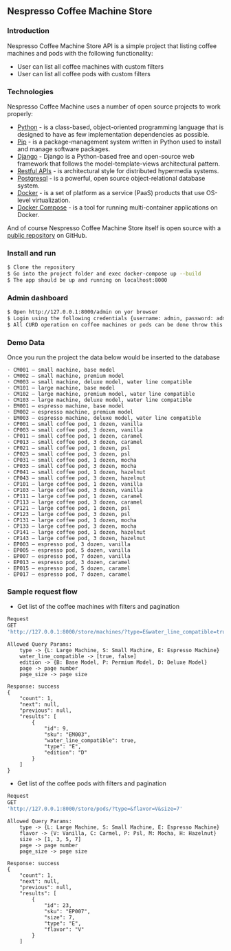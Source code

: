 Nespresso Coffee Machine Store
---

### Introduction

Nespresso Coffee Machine Store API is a simple project that listing coffee machines and pods with the following functionality:

  - User can list all coffee machines with custom filters 
  - User can list all coffee pods with custom filters

### Technologies

Nespresso Coffee Machine uses a number of open source projects to work properly:

* [Python](https://www.python.org) - is a class-based, object-oriented programming language that is designed to have as few implementation dependencies as possible.
* [Pip](https://pypi.org/project/pip/) - is a package-management system written in Python used to install and manage software packages.
* [Django](https://www.djangoproject.com/) - Django is a Python-based free and open-source web framework that follows the model-template-views architectural pattern.
* [Restful APIs](https://restfulapi.net/) - is architectural style for distributed hypermedia systems.
* [Postgresql](https://www.postgresql.org/) -  is a powerful, open source object-relational database system.
* [Docker](https://www.docker.com/) - is a set of platform as a service (PaaS) products that use OS-level virtualization.
* [Docker Compose](https://docs.docker.com/compose/) - is a tool for running multi-container applications on Docker.

And of course Nespresso Coffee Machine Store itself is open source with a [public repository](https://github.com/FadyAlfred/ncoffemachine)
 on GitHub.

### Install and run

```sh
$ Clone the repository
$ Go into the project folder and exec docker-compose up --build
$ The app should be up and running on localhost:8000
```

### Admin dashboard

```sh
$ Open http://127.0.0.1:8000/admin on yor browser
$ Login using the following credentials {username: admin, password: admin}
$ All CURD operation on coffee machines or pods can be done throw this dashboard
```

### Demo Data

Once you run the project the data below would be inserted to the database
```
· CM001 – small machine, base model
· CM002 – small machine, premium model
· CM003 – small machine, deluxe model, water line compatible
· CM101 – large machine, base model
· CM102 – large machine, premium model, water line compatible
· CM103 – large machine, deluxe model, water line compatible
· EM001 – espresso machine, base model
· EM002 – espresso machine, premium model
· EM003 – espresso machine, deluxe model, water line compatible
· CP001 – small coffee pod, 1 dozen, vanilla
· CP003 – small coffee pod, 3 dozen, vanilla
· CP011 – small coffee pod, 1 dozen, caramel
· CP013 – small coffee pod, 3 dozen, caramel
· CP021 – small coffee pod, 1 dozen, psl
· CP023 – small coffee pod, 3 dozen, psl
· CP031 – small coffee pod, 1 dozen, mocha
· CP033 – small coffee pod, 3 dozen, mocha
· CP041 – small coffee pod, 1 dozen, hazelnut
· CP043 – small coffee pod, 3 dozen, hazelnut
· CP101 – large coffee pod, 1 dozen, vanilla
· CP103 – large coffee pod, 3 dozen, vanilla
· CP111 – large coffee pod, 1 dozen, caramel
· CP113 – large coffee pod, 3 dozen, caramel
· CP121 – large coffee pod, 1 dozen, psl
· CP123 – large coffee pod, 3 dozen, psl
· CP131 – large coffee pod, 1 dozen, mocha
· CP133 – large coffee pod, 3 dozen, mocha
· CP141 – large coffee pod, 1 dozen, hazelnut
· CP143 – large coffee pod, 3 dozen, hazelnut
· EP003 – espresso pod, 3 dozen, vanilla
· EP005 – espresso pod, 5 dozen, vanilla
· EP007 – espresso pod, 7 dozen, vanilla
· EP013 – espresso pod, 3 dozen, caramel
· EP015 – espresso pod, 5 dozen, caramel
· EP017 – espresso pod, 7 dozen, caramel
```


### Sample request flow
- Get list of the coffee machines with filters and pagination
```sh
Request
GET 
'http://127.0.0.1:8000/store/machines/?type=E&water_line_compatible=true&edation='
```
```
Allowed Query Params:
    type -> {L: Large Machine, S: Small Machine, E: Espresso Machine}
    water_line_compatible -> [true, false]
    edition -> {B: Base Model, P: Permium Model, D: Deluxe Model}
    page -> page number
    page_size -> page size
```
```
Response: success
{
    "count": 1,
    "next": null,
    "previous": null,
    "results": [
        {
            "id": 9,
            "sku": "EM003",
            "water_line_compatible": true,
            "type": "E",
            "edition": "D"
        }
    ]
}
```

- Get list of the coffee pods with filters and pagination
```sh
Request
GET 
'http://127.0.0.1:8000/store/pods/?type=&flavor=V&size=7'
```
```
Allowed Query Params:
    type -> {L: Large Machine, S: Small Machine, E: Espresso Machine}
    flavor -> {V: Vanilla, C: Carmel, P: Psl, M: Mocha, H: Hazelnut}
    size -> [1, 3, 5, 7]
    page -> page number
    page_size -> page size
```
```
Response: success
{
    "count": 1,
    "next": null,
    "previous": null,
    "results": [
        {
            "id": 23,
            "sku": "EP007",
            "size": 7,
            "type": "E",
            "flavor": "V"
        }
    ]
```